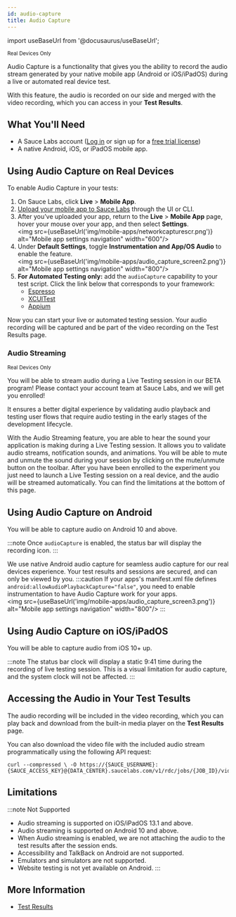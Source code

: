 ```yaml
---
id: audio-capture
title: Audio Capture
---
```

import useBaseUrl from '@docusaurus/useBaseUrl';

<p><small><span className="sauceDBlue">Real Devices Only</span></small></p>


Audio Capture is a functionality that gives you the ability to record the audio stream generated by your native mobile app (Android or iOS/iPadOS) during a live or automated real device test. 

With this feature, the audio is recorded on our side and merged with the video recording, which you can access in your **Test Results**.

## What You'll Need

* A Sauce Labs account ([Log in](https://accounts.saucelabs.com/am/XUI/#login/) or sign up for a [free trial license](https://saucelabs.com/sign-up))
* A native Android, iOS, or iPadOS mobile app.


## Using Audio Capture on Real Devices

To enable Audio Capture in your tests: 
 
1. On Sauce Labs, click **Live** > **Mobile App**.
2. [Upload your mobile app to Sauce Labs](/mobile-apps/app-storage) through the UI or CLI.
3. After you’ve uploaded your app, return to the **Live** > **Mobile App** page, hover your mouse over your app, and then select **Settings**. <br/><img src={useBaseUrl('img/mobile-apps/networkcapturescr.png')} alt="Mobile app settings navigation" width="600"/>
4. Under **Default Settings**, toggle **Instrumentation and App/OS Audio** to enable the feature. <br/><img src={useBaseUrl('img/mobile-apps/audio_capture_screen2.png')} alt="Mobile app settings navigation" width="800"/>
5. **For Automated Testing only:** add the `audioCapture` capability to your test script. Click the link below that corresponds to your framework:
   * [Espresso](/mobile-apps/automated-testing/espresso-xcuitest/espresso/#audiocapture)
   * [XCUITest](/mobile-apps/automated-testing/espresso-xcuitest/xcuitest/#audiocapture)
   * [Appium](/dev/test-configuration-options/#audiocapture)
  
Now you can start your live or automated testing session. Your audio recording will be captured and be part of the video recording on the Test Results page.



### Audio Streaming

<p><small><span className="sauceDBlue">Real Devices Only</span></small></p>

You will be able to stream audio during a Live Testing session in our BETA program! Please contact your account team at Sauce Labs, and we will get you enrolled! 

It ensures a better digital experience by validating audio playback and testing user flows that require audio testing in the early stages of the development lifecycle.

With the Audio Streaming feature, you are able to hear the sound your application is making during a Live Testing session. It allows you to validate audio streams, notification sounds, and animations. 
You will be able to mute and unmute the sound during your session by clicking on the mute/unmute button on the toolbar.
After you have been enrolled to the experiment you just need to launch a Live Testing session on a real device, and the audio will be streamed automatically. 
You can find the limitations at the bottom of this page. 

## Using Audio Capture on Android

You will be able to capture audio on Android 10 and above.

:::note
Once `audioCapture` is enabled, the status bar will display the recording icon.
:::

We use native Android audio capture for seamless audio capture for our real devices experience. Your test results and sessions are secured, and can only be viewed by you.
:::caution
If your apps's manifest.xml file defines `android:allowAudioPlaybackCapture="false"`, you need to enable instrumentation to have Audio Capture work for your apps. 
<br/><img src={useBaseUrl('img/mobile-apps/audio_capture_screen3.png')} alt="Mobile app settings navigation" width="800"/>
:::


## Using Audio Capture on iOS/iPadOS

You will be able to capture audio from iOS 10+ up. 

:::note
The status bar clock will display a static 9:41 time during the recording of live testing session. This is a visual limitation for audio capture, and the system clock will not be affected.
:::

## Accessing the Audio in Your Test Tesults

The audio recording will be included in the video recording, which you can play back and download from the built-in media player on the **Test Results** page. 

You can also download the video file with the included audio stream programmatically using the following API request: 

```
curl --compressed \ -O https://{SAUCE_USERNAME}:{SAUCE_ACCESS_KEY}@{DATA_CENTER}.saucelabs.com/v1/rdc/jobs/{JOB_ID}/video.mp4
```


## Limitations

:::note Not Supported
* Audio streaming is supported on iOS/iPadOS 13.1 and above.
* Audio streaming is supported on Android 10 and above.
* When Audio streaming is enabled, we are not attaching the audio to the test results after the session ends. 
* Accessibility and TalkBack on Android are not supported.
* Emulators and simulators are not supported. 
* Website testing is not yet available on Android. 
:::

## More Information

* [Test Results](/test-results/)
